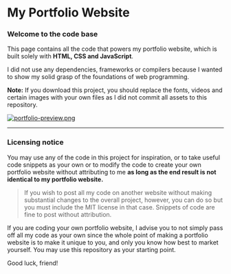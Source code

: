 # My Portfolio Website

### Welcome to the code base

This page contains all the code that powers my portfolio website, which is built solely with **HTML, CSS and JavaScript**.

I did not use any dependencies, frameworks or compilers because I wanted to show my solid grasp of the foundations of web programming. 

**Note:** If you download this project, you should replace the fonts, videos and certain images with your own files as I did not commit all assets to this repository.

[![portfolio-preview.png](https://i.postimg.cc/BbKfjYts/portfolio-preview.png)](https://postimg.cc/rRMPb9SY, "Preview of my portfolio website.")

---

### Licensing notice

You may use any of the code in this project for inspiration, or to take useful code snippets as your own or to modify the code to create your own portfolio website without attributing to me **as long as the end result is not identical to my portfolio website.**

> If you wish to post all my code on another website without making substantial changes to the overall project, however, you can do so but you must include the MIT license in that case. Snippets of code are fine to post without attribution.

If you are coding your own portfolio website, I advise you to not simply pass off all my code as your own since the whole point of making a portfolio website is to make it unique to you, and only you know how best to market yourself. You may use this repository as your starting point. 

Good luck, friend!